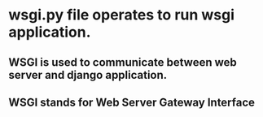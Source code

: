 
# wsgi.py file operates to run  wsgi application. 

 ## WSGI is used to communicate between web server and django application. 

 ## WSGI stands for Web Server Gateway Interface 

 
